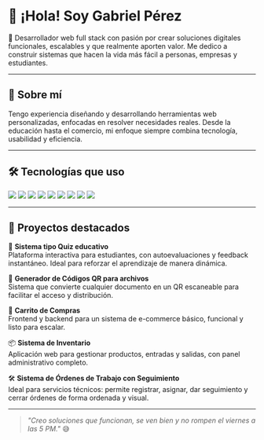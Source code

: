 # 👋 ¡Hola! Soy Gabriel Pérez

🎯 Desarrollador web full stack con pasión por crear soluciones digitales funcionales, escalables y que realmente aporten valor. Me dedico a construir sistemas que hacen la vida más fácil a personas, empresas y estudiantes.

---

## 🧠 Sobre mí

Tengo experiencia diseñando y desarrollando herramientas web personalizadas, enfocadas en resolver necesidades reales. Desde la educación hasta el comercio, mi enfoque siempre combina tecnología, usabilidad y eficiencia.

---

## 🛠️ Tecnologías que uso

<p>
  <img src="https://img.shields.io/badge/HTML5-E34F26?style=for-the-badge&logo=html5&logoColor=white"/>
  <img src="https://img.shields.io/badge/CSS3-1572B6?style=for-the-badge&logo=css3&logoColor=white"/>
  <img src="https://img.shields.io/badge/JavaScript-F7DF1E?style=for-the-badge&logo=javascript&logoColor=black"/>
  <img src="https://img.shields.io/badge/PHP-777BB4?style=for-the-badge&logo=php&logoColor=white"/>
  <img src="https://img.shields.io/badge/MySQL-4479A1?style=for-the-badge&logo=mysql&logoColor=white"/>
  <img src="https://img.shields.io/badge/React-61DAFB?style=for-the-badge&logo=react&logoColor=black"/>
  <img src="https://img.shields.io/badge/Node.js-339933?style=for-the-badge&logo=node.js&logoColor=white"/>
  <img src="https://img.shields.io/badge/Python-3776AB?style=for-the-badge&logo=python&logoColor=white"/>
  <img src="https://img.shields.io/badge/Git-F05032?style=for-the-badge&logo=git&logoColor=white"/>
</p>

---

## 🚀 Proyectos destacados

🧠 **Sistema tipo Quiz educativo**  
Plataforma interactiva para estudiantes, con autoevaluaciones y feedback instantáneo. Ideal para reforzar el aprendizaje de manera dinámica.

📎 **Generador de Códigos QR para archivos**  
Sistema que convierte cualquier documento en un QR escaneable para facilitar el acceso y distribución.

🛒 **Carrito de Compras**  
Frontend y backend para un sistema de e-commerce básico, funcional y listo para escalar.

📦 **Sistema de Inventario**  
Aplicación web para gestionar productos, entradas y salidas, con panel administrativo completo.

🛠️ **Sistema de Órdenes de Trabajo con Seguimiento**  
Ideal para servicios técnicos: permite registrar, asignar, dar seguimiento y cerrar órdenes de forma ordenada y visual.

---

> _"Creo soluciones que funcionan, se ven bien y no rompen el viernes a las 5 PM."_ 😅

